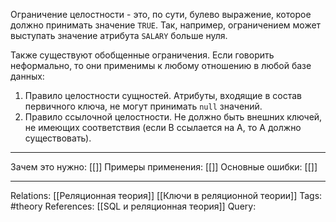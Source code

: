 Ограничение целостности - это, по сути, булево выражение, которое должно принимать значение `TRUE`. Так, например, ограничением может выступать значение атрибута `SALARY` больше нуля. 

Также существуют обобщенные ограничения. Если говорить неформально, то они применимы к любому отношению в любой базе данных:
1. Правило целостности сущностей. Атрибуты, входящие в состав первичного ключа, не могут принимать `null` значений. 
2. Правило ссылочной целостности. Не должно быть внешних ключей, не имеющих соответствия (если B ссылается на А, то А должно существовать). 

___
Зачем это нужно: [[]] 
Примеры применения: [[]] 
Основные ошибки: [[]]
___
Relations: [[Реляционная теория]] [[Ключи в реляционной теории]] 
Tags: #theory 
References: [[SQL и реляционная теория]] 
Query: 